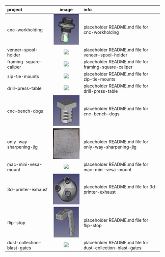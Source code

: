 | project | image | info |
| :--- | :---: | :--- |
|cnc-workholding| <img src="cnc-workholding/preview.png" height="100"> | placeholder README.md file for cnc-workholding|
|veneer-spool-holder| <img src="veneer-spool-holder/preview.png" height="100"> | placeholder README.md file for veneer-spool-holder|
|framing-square-caliper| <img src="framing-square-caliper/preview.png" height="100"> | placeholder README.md file for framing-square-caliper|
|zip-tie-mounts| <img src="zip-tie-mounts/preview.png" height="100"> | placeholder README.md file for zip-tie-mounts|
|drill-press-table| <img src="drill-press-table/preview.png" height="100"> | placeholder README.md file for drill-press-table|
|cnc-bench-dogs| <img src="cnc-bench-dogs/preview.png" height="100"> | placeholder README.md file for cnc-bench-dogs|
|only-way-sharpening-jig| <img src="only-way-sharpening-jig/preview.png" height="100"> | placeholder README.md file for only-way-sharpening-jig|
|mac-mini-vesa-mount| <img src="mac-mini-vesa-mount/preview.png" height="100"> | placeholder README.md file for mac-mini-vesa-mount|
|3d-printer-exhaust| <img src="3d-printer-exhaust/preview.png" height="100"> | placeholder README.md file for 3d-printer-exhaust|
|flip-stop| <img src="flip-stop/preview.png" height="100"> | placeholder README.md file for flip-stop|
|dust-collection-blast-gates| <img src="dust-collection-blast-gates/preview.png" height="100"> | placeholder README.md file for dust-collection-blast-gates|

